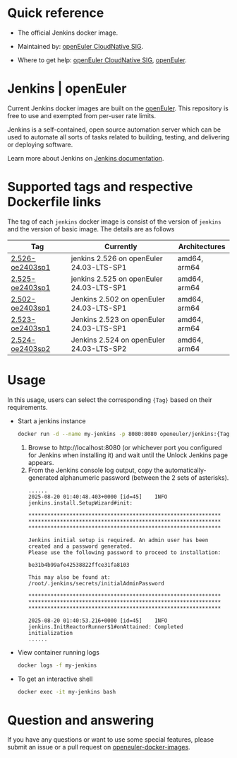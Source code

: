# Quick reference

- The official Jenkins docker image.

- Maintained by: [openEuler CloudNative SIG](https://gitee.com/openeuler/cloudnative).

- Where to get help: [openEuler CloudNative SIG](https://gitee.com/openeuler/cloudnative), [openEuler](https://gitee.com/openeuler/community).

# Jenkins | openEuler
Current Jenkins docker images are built on the [openEuler](https://repo.openeuler.org/). This repository is free to use and exempted from per-user rate limits.

Jenkins is a self-contained, open source automation server which can be used to automate all sorts of tasks related to building, testing, and delivering or deploying software.

Learn more about Jenkins on [Jenkins documentation](https://www.jenkins.io/doc/)⁠.

# Supported tags and respective Dockerfile links
The tag of each `jenkins` docker image is consist of the version of `jenkins` and the version of basic image. The details are as follows

| Tag                                                                                                                              | Currently                                | Architectures |
|----------------------------------------------------------------------------------------------------------------------------------|------------------------------------------|---------------|
|[2.526-oe2403sp1](https://gitee.com/openeuler/openeuler-docker-images/blob/master/Others/jenkins/2.526/24.03-lts-sp1/Dockerfile) | jenkins 2.526 on openEuler 24.03-LTS-SP1 | amd64, arm64 |
|[2.525-oe2403sp1](https://gitee.com/openeuler/openeuler-docker-images/blob/master/Others/jenkins/2.525/24.03-lts-sp1/Dockerfile) | jenkins 2.525 on openEuler 24.03-LTS-SP1 | amd64, arm64 |
| [2.502-oe2403sp1](https://gitee.com/openeuler/openeuler-docker-images/blob/master/Others/jenkins/2.502/24.03-lts-sp1/Dockerfile) | Jenkins 2.502 on openEuler 24.03-LTS-SP1 | amd64, arm64  |
| [2.523-oe2403sp1](https://gitee.com/openeuler/openeuler-docker-images/blob/master/Others/jenkins/2.523/24.03-lts-sp1/Dockerfile) | Jenkins 2.523 on openEuler 24.03-LTS-SP1 | amd64, arm64  |
| [2.524-oe2403sp2](https://gitee.com/openeuler/openeuler-docker-images/blob/master/Others/jenkins/2.524/24.03-lts-sp2/Dockerfile) | Jenkins 2.524 on openEuler 24.03-LTS-SP2 | amd64, arm64  |

# Usage
In this usage, users can select the corresponding `{Tag}` based on their requirements.

- Start a jenkins instance

    ```bash
    docker run -d --name my-jenkins -p 8080:8080 openeuler/jenkins:{Tag}
    ```
 
    1. Browse to http://localhost:8080 (or whichever port you configured for Jenkins when installing it) and wait until the Unlock Jenkins page appears.
    2. From the Jenkins console log output, copy the automatically-generated alphanumeric password (between the 2 sets of asterisks).
        ```
        ......
        2025-08-20 01:40:48.403+0000 [id=45]    INFO    jenkins.install.SetupWizard#init: 
    
        *************************************************************
        *************************************************************
        *************************************************************
        
        Jenkins initial setup is required. An admin user has been created and a password generated.
        Please use the following password to proceed to installation:
        
        be31b4b99afe42538822ffce31fa8103
        
        This may also be found at: /root/.jenkins/secrets/initialAdminPassword
        
        *************************************************************
        *************************************************************
        *************************************************************
        
        2025-08-20 01:40:53.216+0000 [id=45]    INFO    jenkins.InitReactorRunner$1#onAttained: Completed initialization
        ......
        ```

- View container running logs

    ```bash
    docker logs -f my-jenkins
    ```

- To get an interactive shell

    ```bash
    docker exec -it my-jenkins bash
    ```

# Question and answering
If you have any questions or want to use some special features, please submit an issue or a pull request on [openeuler-docker-images](https://gitee.com/openeuler/openeuler-docker-images).